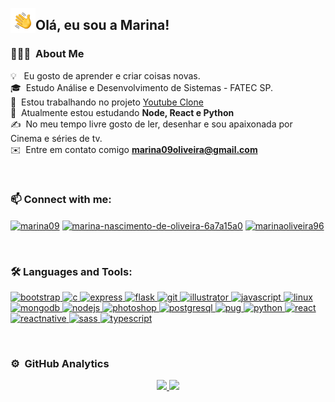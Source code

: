 <img alt="Night Coding" src="./assets/hand-wave.gif" width='40' align="left"/><h2>Olá, eu sou a Marina!</h2>

<!-- ## 👋 &nbsp; Olá, eu sou a Marina -->

### 👨🏻‍💻 &nbsp;About Me

💡 &nbsp; Eu gosto de aprender e criar coisas novas.\
🎓 &nbsp;Estudo Análise e Desenvolvimento de Sistemas - FATEC SP.\
🔭 &nbsp;Estou trabalhando no projeto [Youtube Clone](https://github.com/marinaoliveira96/youtube-clone)\
🌱 &nbsp;Atualmente estou estudando **Node, React e Python** \
✍️ &nbsp;No meu tempo livre gosto de ler, desenhar e sou apaixonada por Cinema e séries de tv.\
✉️ &nbsp;Entre em contato comigo **marina09oliveira@gmail.com**

<br>

<h3 align="left">📫 Connect with me:</h3>
<p align="left">
<a href="https://codepen.io/marina09" target="_blank"><img align="center" src="https://cdn.jsdelivr.net/npm/simple-icons@3.0.1/icons/codepen.svg" alt="marina09" height="30" width="40" /></a>
<a href="https://linkedin.com/in/marina-nascimento-de-oliveira-6a7a15a0" target="_blank"><img align="center" src="https://cdn.jsdelivr.net/npm/simple-icons@3.0.1/icons/linkedin.svg" alt="marina-nascimento-de-oliveira-6a7a15a0" height="30" width="40" /></a>
<a href="https://codesandbox.com/marinaoliveira96" target="_blank"><img align="center" src="https://cdn.jsdelivr.net/npm/simple-icons@3.0.1/icons/codesandbox.svg" alt="marinaoliveira96" height="30" width="40" /></a>
</p>

<br>
<!-- <img alt="Night Coding" src="./assets/nigth-coding-cat.gif" align="right"/> -->

<h3 align="left">🛠 Languages and Tools:</h3>
<p align="left"> <a href="https://getbootstrap.com" target="_blank"> <img src="https://devicons.github.io/devicon/devicon.git/icons/bootstrap/bootstrap-plain.svg" alt="bootstrap" width="40" height="40"/> </a> <a href="https://www.cprogramming.com/" target="_blank"> <img src="https://devicons.github.io/devicon/devicon.git/icons/c/c-original.svg" alt="c" width="40" height="40"/> </a> <a href="https://expressjs.com" target="_blank"> <img src="https://devicons.github.io/devicon/devicon.git/icons/express/express-original-wordmark.svg" alt="express" width="40" height="40"/> </a> <a href="https://flask.palletsprojects.com/" target="_blank"> <img src="https://www.vectorlogo.zone/logos/pocoo_flask/pocoo_flask-icon.svg" alt="flask" width="40" height="40"/> </a> <a href="https://git-scm.com/" target="_blank"> <img src="https://www.vectorlogo.zone/logos/git-scm/git-scm-icon.svg" alt="git" width="40" height="40"/> </a> <a href="https://www.adobe.com/in/products/illustrator.html" target="_blank"> <img src="https://www.vectorlogo.zone/logos/adobe_illustrator/adobe_illustrator-icon.svg" alt="illustrator" width="40" height="40"/> </a> <a href="https://developer.mozilla.org/en-US/docs/Web/JavaScript" target="_blank"> <img src="https://devicons.github.io/devicon/devicon.git/icons/javascript/javascript-original.svg" alt="javascript" width="40" height="40"/> </a> <a href="https://www.linux.org/" target="_blank"> <img src="https://devicons.github.io/devicon/devicon.git/icons/linux/linux-original.svg" alt="linux" width="40" height="40"/> </a> <a href="https://www.mongodb.com/" target="_blank"> <img src="https://devicons.github.io/devicon/devicon.git/icons/mongodb/mongodb-original-wordmark.svg" alt="mongodb" width="40" height="40"/> </a> <a href="https://nodejs.org" target="_blank"> <img src="https://devicons.github.io/devicon/devicon.git/icons/nodejs/nodejs-original-wordmark.svg" alt="nodejs" width="40" height="40"/> </a> <a href="https://www.photoshop.com/en" target="_blank"> <img src="https://devicons.github.io/devicon/devicon.git/icons/photoshop/photoshop-plain.svg" alt="photoshop" width="40" height="40"/> </a> <a href="https://www.postgresql.org" target="_blank"> <img src="https://devicons.github.io/devicon/devicon.git/icons/postgresql/postgresql-original-wordmark.svg" alt="postgresql" width="40" height="40"/> </a> <a href="https://pugjs.org" target="_blank"> <img src="https://cdn.worldvectorlogo.com/logos/pug.svg" alt="pug" width="40" height="40"/> </a> <a href="https://www.python.org" target="_blank"> <img src="https://devicons.github.io/devicon/devicon.git/icons/python/python-original.svg" alt="python" width="40" height="40"/> </a> <a href="https://reactjs.org/" target="_blank"> <img src="https://devicons.github.io/devicon/devicon.git/icons/react/react-original-wordmark.svg" alt="react" width="40" height="40"/> </a> <a href="https://reactnative.dev/" target="_blank"> <img src="https://reactnative.dev/img/header_logo.svg" alt="reactnative" width="40" height="40"/> </a> <a href="https://sass-lang.com" target="_blank"> <img src="https://devicons.github.io/devicon/devicon.git/icons/sass/sass-original.svg" alt="sass" width="40" height="40"/> </a> <a href="https://www.typescriptlang.org/" target="_blank"> <img src="https://devicons.github.io/devicon/devicon.git/icons/typescript/typescript-original.svg" alt="typescript" width="40" height="40"/> </a> </p>

<br>

### ⚙️ &nbsp;GitHub Analytics

<p align="center">
<a href="https://github.com/marinaoliveira96">
  <img height="180em" src="https://github-readme-stats.vercel.app/api?username=marinaoliveira96&count_private=true&show_icons=true&theme=radical"/>
  <img height="180em" src="https://github-readme-stats-eight-theta.vercel.app/api/top-langs/?username=marinaoliveira96&layout=compact&langs_count=8&theme=radical"/>
</a>
</p>

<br>
